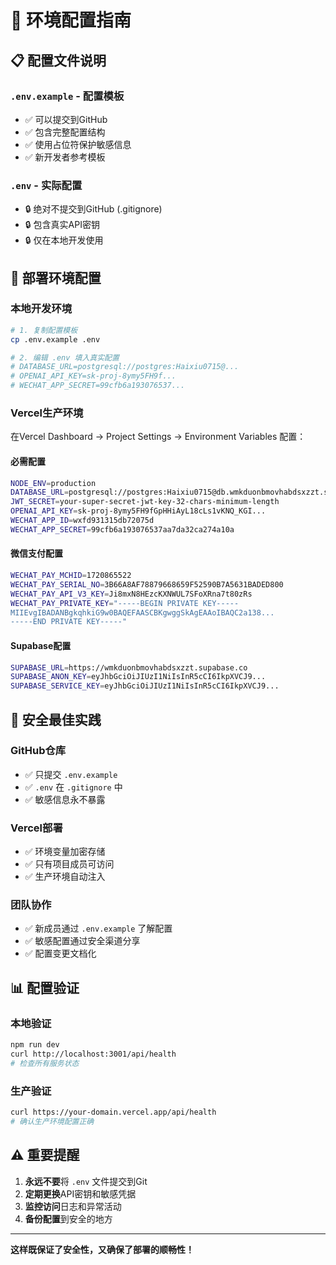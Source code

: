 # 🔧 环境配置指南

## 📋 配置文件说明

### `.env.example` - 配置模板
- ✅ 可以提交到GitHub
- ✅ 包含完整配置结构
- ✅ 使用占位符保护敏感信息
- ✅ 新开发者参考模板

### `.env` - 实际配置
- 🔒 绝对不提交到GitHub (.gitignore)
- 🔒 包含真实API密钥
- 🔒 仅在本地开发使用

## 🚀 部署环境配置

### 本地开发环境
```bash
# 1. 复制配置模板
cp .env.example .env

# 2. 编辑 .env 填入真实配置
# DATABASE_URL=postgresql://postgres:Haixiu0715@...
# OPENAI_API_KEY=sk-proj-8ymy5FH9f...
# WECHAT_APP_SECRET=99cfb6a193076537...
```

### Vercel生产环境
在Vercel Dashboard → Project Settings → Environment Variables 配置：

#### 必需配置
```bash
NODE_ENV=production
DATABASE_URL=postgresql://postgres:Haixiu0715@db.wmkduonbmovhabdsxzzt.supabase.co:5432/postgres
JWT_SECRET=your-super-secret-jwt-key-32-chars-minimum-length
OPENAI_API_KEY=sk-proj-8ymy5FH9fGpHHiAyL18cLs1vKNQ_KGI...
WECHAT_APP_ID=wxfd931315db72075d
WECHAT_APP_SECRET=99cfb6a193076537aa7da32ca274a10a
```

#### 微信支付配置
```bash
WECHAT_PAY_MCHID=1720865522
WECHAT_PAY_SERIAL_NO=3B66A8AF78879668659F52590B7A5631BADED800
WECHAT_PAY_API_V3_KEY=Ji8mxN8HEzcKXNWUL7SFoXRna7t80zRs
WECHAT_PAY_PRIVATE_KEY="-----BEGIN PRIVATE KEY-----
MIIEvgIBADANBgkqhkiG9w0BAQEFAASCBKgwggSkAgEAAoIBAQC2a138...
-----END PRIVATE KEY-----"
```

#### Supabase配置
```bash
SUPABASE_URL=https://wmkduonbmovhabdsxzzt.supabase.co
SUPABASE_ANON_KEY=eyJhbGciOiJIUzI1NiIsInR5cCI6IkpXVCJ9...
SUPABASE_SERVICE_KEY=eyJhbGciOiJIUzI1NiIsInR5cCI6IkpXVCJ9...
```

## 🔐 安全最佳实践

### GitHub仓库
- ✅ 只提交 `.env.example`
- ✅ `.env` 在 `.gitignore` 中
- ✅ 敏感信息永不暴露

### Vercel部署
- ✅ 环境变量加密存储
- ✅ 只有项目成员可访问
- ✅ 生产环境自动注入

### 团队协作
- ✅ 新成员通过 `.env.example` 了解配置
- ✅ 敏感配置通过安全渠道分享
- ✅ 配置变更文档化

## 📊 配置验证

### 本地验证
```bash
npm run dev
curl http://localhost:3001/api/health
# 检查所有服务状态
```

### 生产验证
```bash
curl https://your-domain.vercel.app/api/health
# 确认生产环境配置正确
```

## ⚠️ 重要提醒

1. **永远不要**将 `.env` 文件提交到Git
2. **定期更换**API密钥和敏感凭据
3. **监控访问**日志和异常活动
4. **备份配置**到安全的地方

---

**这样既保证了安全性，又确保了部署的顺畅性！**